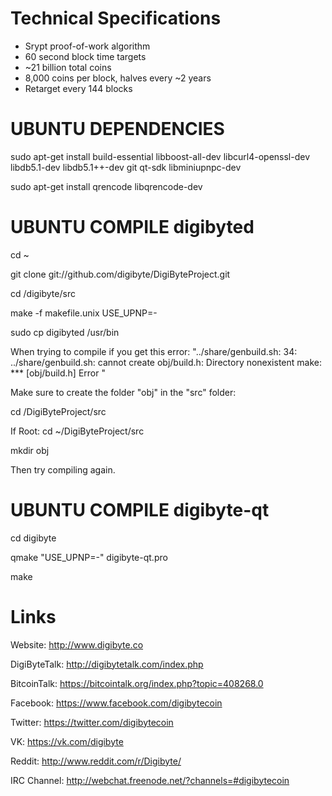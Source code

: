 Technical Specifications
========================

 - Srypt proof-of-work algorithm
 - 60 second block time targets
 - ~21 billion total coins
 - 8,000 coins per block, halves every ~2 years
 - Retarget every 144 blocks
 
UBUNTU DEPENDENCIES
===================
sudo apt-get install build-essential libboost-all-dev libcurl4-openssl-dev libdb5.1-dev libdb5.1++-dev git qt-sdk libminiupnpc-dev

sudo apt-get install qrencode libqrencode-dev 

UBUNTU COMPILE digibyted
========================
cd ~

git clone git://github.com/digibyte/DigiByteProject.git

cd /digibyte/src

make -f makefile.unix USE_UPNP=-

sudo cp digibyted /usr/bin


When trying to compile if you get this error: "../share/genbuild.sh: 34: ../share/genbuild.sh: cannot create obj/build.h: Directory nonexistent
make: *** [obj/build.h] Error "

Make sure to create the folder "obj" in the "src" folder:

cd /DigiByteProject/src

If Root: cd ~/DigiByteProject/src

mkdir obj

Then try compiling again.


UBUNTU COMPILE digibyte-qt
========================
cd digibyte

qmake "USE_UPNP=-" digibyte-qt.pro

make

Links
======

Website: http://www.digibyte.co

DigiByteTalk: http://digibytetalk.com/index.php

BitcoinTalk: https://bitcointalk.org/index.php?topic=408268.0

Facebook: https://www.facebook.com/digibytecoin

Twitter: https://twitter.com/digibytecoin

VK: https://vk.com/digibyte

Reddit: http://www.reddit.com/r/Digibyte/

IRC Channel: http://webchat.freenode.net/?channels=#digibytecoin



